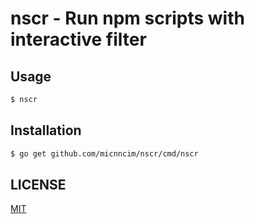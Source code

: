 # nscr - Run npm scripts with interactive filter

## Usage

```sh
$ nscr
```

## Installation

```sh
$ go get github.com/micnncim/nscr/cmd/nscr
```

## LICENSE

[MIT](./LICENSE)
